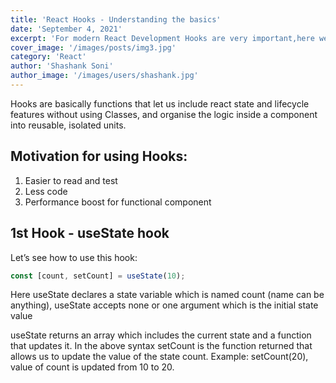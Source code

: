 ```yaml
---
title: 'React Hooks - Understanding the basics'
date: 'September 4, 2021'
excerpt: 'For modern React Development Hooks are very important,here we are going to take a look at it'
cover_image: '/images/posts/img3.jpg'
category: 'React'
author: 'Shashank Soni'
author_image: '/images/users/shashank.jpg'
---
```


Hooks are basically functions that let us include react state and lifecycle features without using Classes, and organise the logic inside a component into reusable, isolated units.

## Motivation for using Hooks:

1. Easier to read and test
2. Less code
3. Performance boost for functional component

## 1st Hook - useState hook

Let’s see how to use this hook:

```js
const [count, setCount] = useState(10);
```

Here useState declares a state variable which is named count (name can be anything), useState accepts none or one argument which is the initial state value

useState returns an array which includes the current state and a function that updates it. In the above syntax setCount is the function returned that allows us to update the value of the state count. Example: setCount(20), value of count is updated from 10 to 20.
